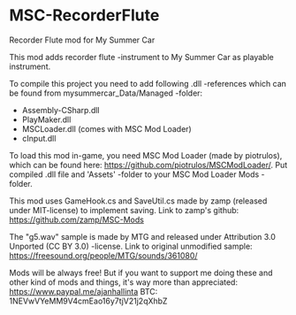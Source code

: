 # MSC-RecorderFlute
Recorder Flute mod for My Summer Car

This mod adds recorder flute -instrument to My Summer Car as playable instrument.

To compile this project you need to add following .dll -references which can be found from mysummercar_Data/Managed -folder:
- Assembly-CSharp.dll
- PlayMaker.dll
- MSCLoader.dll (comes with MSC Mod Loader)
- cInput.dll

To load this mod in-game, you need MSC Mod Loader (made by piotrulos), which can be found here: https://github.com/piotrulos/MSCModLoader/. Put compiled .dll file and 'Assets' -folder to your MSC Mod Loader Mods -folder. 

This mod uses GameHook.cs and SaveUtil.cs made by zamp (released under MIT-license) to implement saving.
Link to zamp's github: https://github.com/zamp/MSC-Mods

The "g5.wav" sample is made by MTG and released under Attribution 3.0 Unported (CC BY 3.0) -license. Link to original unmodified sample: https://freesound.org/people/MTG/sounds/361080/


Mods will be always free! But if you want to support me doing these and other kind of mods and things, it's way more than appreciated:
https://www.paypal.me/ajanhallinta
BTC: 1NEVwVYeMM9V4cmEao16y7tjV21j2qXhbZ
